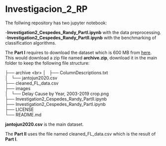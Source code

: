 # Investigacion_2_RP

The follwing repository has two jupyter notebook:

-**Investigation2_Cespedes_Randy_PartI.ipynb** with the data preprocessing.
-**Investigation2_Cespedes_Randy_PartII.ipynb** with the benchmarking of classification algorithms.

The **Part I** requires to download the dataset which is 600 MB from [here](https://www.kaggle.com/akulbahl/covid19-airline-flight-delays-and-cancellations). This would download a zip file named **archive.zip**, download it in the main folder to keep the following file structure:

├── archive <br\>
│   ├── ColumnDescriptions.txt <br/>
│   └── jantojun2020.csv <br/>
├── cleaned_FL_data.csv <br/>
├── images <br/>
│   └── Delay Cause by Year, 2003-2019 crop.png <br/>
├── Investigation2_Cespedes_Randy_PartII.ipynb <br/>
├── Investigation2_Cespedes_Randy_PartI.ipynb <br/>
├── LICENSE <br/>
└── README.md <br/>

**jantojun2020.csv** is the main dataset.

The **Part II** uses the file named cleaned_FL_data.csv which is the result of **Part I**.

